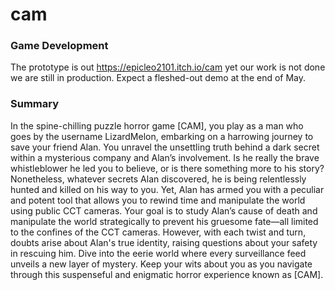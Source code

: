 # cam
### Game Development <br/>
The prototype is out https://epicleo2101.itch.io/cam yet our work is not done we are still in production. Expect a fleshed-out demo at the end of May.

### Summary  <br/>
In the spine-chilling puzzle horror game [CAM], you play as a man who goes by the username LizardMelon, embarking on a harrowing journey to save your friend Alan. You unravel the unsettling truth behind a dark secret within a mysterious company and Alan’s involvement. Is he really the brave whistleblower he led you to believe, or is there something more to his story? Nonetheless, whatever secrets Alan discovered, he is being relentlessly hunted and killed on his way to you. Yet, Alan has armed you with a peculiar and potent tool that allows you to rewind time and manipulate the world using public CCT cameras. Your goal is to study Alan’s cause of death and manipulate the world strategically to prevent his gruesome fate—all limited to the confines of the CCT cameras. However, with each twist and turn, doubts arise about Alan's true identity, raising questions about your safety in rescuing him. Dive into the eerie world where every surveillance feed unveils a new layer of mystery. Keep your wits about you as you navigate through this suspenseful and enigmatic horror experience known as [CAM].
